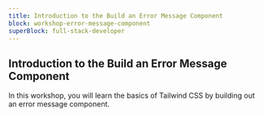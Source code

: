 ```yaml
---
title: Introduction to the Build an Error Message Component
block: workshop-error-message-component
superBlock: full-stack-developer
---
```


## Introduction to the Build an Error Message Component

In this workshop, you will learn the basics of Tailwind CSS by building out an error message component.
